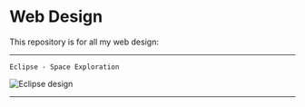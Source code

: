 #   Web Design
This repository is for all my web design:
***

    Eclipse - Space Exploration

![Eclipse design](https://user-images.githubusercontent.com/109869412/182241333-978b6c2e-dac1-48f9-aa1e-6fe82e536fe5.jpg)

***
